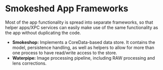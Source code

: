 # Smokeshed App Frameworks
Most of the app functionality is spread into separate frameworks, so that helper apps/XPC services can easily make use of the same functionality as the app without duplicating the code.

- **Smokeshop:** Implements a CoreData-based data store. It contains the model, persistence handling, as well as helpers to allow for more than one process to have read/write access to the store.
- **Waterpipe:** Image processing pipeline, including RAW processing and lens corrections.


